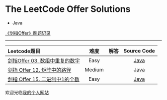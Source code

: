 # The LeetCode Offer Solutions

- Java

[《剑指Offer》刷题记录](http://www.longluo.me/blog/2020/12/20/Coding-Interviews/)

-------------------

|   Leetcode题目   |     难度     |          解答          |   Source Code   |
|    :-----        |    :----:    |         :----:         |      :----:     |
| [剑指Offer 03. 数组中重复的数字](https://leetcode-cn.com/problems/shu-zu-zhong-zhong-fu-de-shu-zi-lcof/) | Easy | []()  | [Java](https://github.com/longluo/leetcode/blob/master/Java/src/com/longluo/offer/Offer03_findRepeatNumber.java) |
| [剑指 Offer 12. 矩阵中的路径](https://leetcode-cn.com/problems/ju-zhen-zhong-de-lu-jing-lcof/) | Medium | []()  | [Java](https://github.com/longluo/leetcode/tree/master/Java/src/com/longluo/offer/Offer12_exist.java) |
| [剑指 Offer 15. 二进制中1的个数](https://leetcode-cn.com/problems/er-jin-zhi-zhong-1de-ge-shu-lcof/) | Easy | []()  | [Java](https://github.com/longluo/leetcode/tree/master/Java/src/com/longluo/offer/Offer15_erJinZhiZhong1DeGeShuLcof.java) |

欢迎光临[我的个人网站](http://www.longluo.me)

